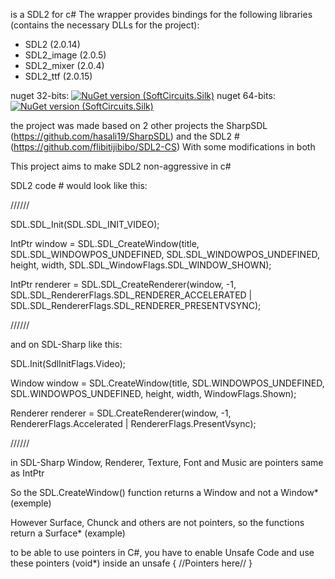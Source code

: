 is a SDL2 for c#
The wrapper provides bindings for the following libraries (contains the necessary DLLs for the project):
- SDL2 (2.0.14)
- SDL2_image (2.0.5)
- SDL2_mixer (2.0.4)
- SDL2_ttf (2.0.15)

nuget 32-bits: [![NuGet version (SoftCircuits.Silk)](https://img.shields.io/nuget/v/SDL-Sharp_32-bits.svg?style=flat-square)](https://www.nuget.org/packages/SDL-Sharp_32-bits/)
nuget 64-bits: [![NuGet version (SoftCircuits.Silk)](https://img.shields.io/nuget/v/SDL-Sharp_64-bits.svg?style=flat-square)](https://www.nuget.org/packages/SDL-Sharp_64-bits/)

the project was made based on 2 other projects
the SharpSDL (https://github.com/hasali19/SharpSDL)
and the SDL2 # (https://github.com/flibitijibibo/SDL2-CS)
With some modifications in both

This project aims to make SDL2 non-aggressive in c#

SDL2 code # would look like this:

//////

SDL.SDL_Init(SDL.SDL_INIT_VIDEO);

IntPtr window = SDL.SDL_CreateWindow(title, SDL.SDL_WINDOWPOS_UNDEFINED, SDL.SDL_WINDOWPOS_UNDEFINED, height, width, SDL.SDL_WindowFlags.SDL_WINDOW_SHOWN);

IntPtr renderer = SDL.SDL_CreateRenderer(window,
                                      -1,
                                      SDL.SDL_RendererFlags.SDL_RENDERER_ACCELERATED |
                                      SDL.SDL_RendererFlags.SDL_RENDERER_PRESENTVSYNC);
                                      
//////

and on SDL-Sharp like this:

SDL.Init(SdlInitFlags.Video);

Window window = SDL.CreateWindow(title, SDL.WINDOWPOS_UNDEFINED, SDL.WINDOWPOS_UNDEFINED, height, width, WindowFlags.Shown);

Renderer renderer = SDL.CreateRenderer(window, -1, RendererFlags.Accelerated | RendererFlags.PresentVsync);

//////

in SDL-Sharp Window, Renderer, Texture, Font and Music are pointers same as IntPtr

So the SDL.CreateWindow() function returns a Window and not a Window* (exemple)

However Surface, Chunck and others are not pointers, so the functions return a Surface* (example)

to be able to use pointers in C#, you have to enable Unsafe Code and use these pointers (void*) inside an unsafe { //Pointers here// }
